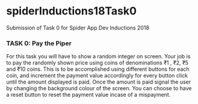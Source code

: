 # spiderInductions18Task0
Submission of Task 0 for Spider App Dev Inductions 2018


### TASK 0: Pay the Piper
For this task you will have to show a random integer on screen. Your job is to pay the
randomly shown price using coins of denominations ₹1 , ₹2, ₹5 and ₹10 coins. This is to be
accomplished using different buttons for each coin, and increment the payment value accordingly for
every button click until the amount displayed is paid. Once the amount is paid signal the user by
changing the background colour of the screen.
You can choose to have a reset button to reset the payment value incase of a mispayment.

